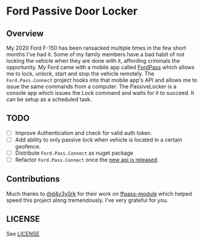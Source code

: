 # Ford Passive Door Locker

## Overview

My 2020 Ford F-150 has been ransacked multiple times in the few short months I've had it. Some of my family members have a bad habit of not locking the vehicle when they are done with it, affording criminals the opportunity. My Ford came with a mobile app called [FordPass](https://owner.ford.com/fordpass.html) which allows me to lock, unlock, start and stop the vehicle remotely. The `Ford.Pass.Connect` project hooks into that mobile app's API and allows me to issue the same commands from a computer. The PassiveLocker is a console app which issues the Lock command and waits for it to succeed. It can be setup as a scheduled task.

## TODO

- [ ] Improve Authentication and check for valid auth token.
- [ ] Add ability to only passive lock when vehicle is located in a certain geofence.
- [ ] Distribute `Ford.Pass.Connect` as nuget package
- [ ] Refactor `Ford.Pass.Connect` once the [new api is released](https://developer.ford.com/Forums/Topics/Detail/3fb6f055-3939-4c68-a741-2c26024a6168?name=rest%20APIs&page=0#msgb251277f-f302-45e0-adcf-0d61247b7920).

## Contributions

Much thanks to [@d4v3y0rk](https://d4v3y0rk.com/) for their work on [ffpass-module](https://github.com/d4v3y0rk/ffpass-module/) which helped speed this project along tremendously. I've very grateful for you.

## LICENSE

See [LICENSE](./LICENSE)
